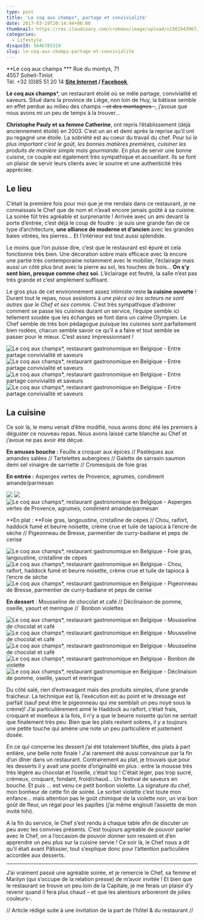 ```yaml
---
type: post
title: 'Le coq aux champs*, partage et convivialité'
date: 2017-03-19T20:14:44+00:00
thumbnail: https://res.cloudinary.com/crokmou/image/upload/v1501943967/restaurant-gastronomique-le-coq-aux-champs-tinlot-belgique-crokmou-blog-cuisine-voyage-1.jpg
categories: 
  - Lifestyle
disqusId: 5646783319
slug: le-coq-aux-champs-partage-et-convivialite
---
```


**Le coq aux champs *** Rue du montys, 71  
4557 Soheit-Tinlot  
Tél. +32 (0)85 51 20 14 **[Site Internet](http://lecoqauxchamps.be/) / [Facebook ](https://www.facebook.com/Le-coq-aux-champs-110673795614123)**

**Le coq aux champs***, un restaurant étoilé où se mêle partage, convivialité et saveurs. Situé dans la province de Liège, non loin de Huy, la bâtisse semble en effet perdue au milieu des champs <del>– et des montagnes –</del>, j’avoue que nous avons mi un peu de temps à la trouver…

**Christophe Pauly et sa femme Catherine**, ont repris l’établissement (déjà anciennement étoilé) en 2003\. C’est un an et demi après la reprise qu’il ont pu regagné une étoile. La sobriété est au coeur du travail du chef. Pour lui _le plus important c’est le goût, les bonnes matières premières, cuisiner les produits de manière simple mais gourmande_. En plus de servir une bonne cuisine, ce couple est également très sympathique et accueillant. Ils se font un plaisir de servir leurs clients avec le sourire et une authenticité très appréciée.

## **Le lieu**

C’était la première fois pour moi que je me rendais dans ce restaurant, je ne connaissais le Chef que de nom et n’avait encore jamais goûté à sa cuisine. La soirée fût très agréable et surprenante ! Arrivée avec un ami devant la porte d’entrée, c’est déjà le coup de foudre : je suis une grande fan de ce type d’architecture, **une alliance de moderne et d’ancien** avec les grandes baies vitrées, les pierres… Et l’intérieur est tout aussi splendide.

Le moins que l’on puisse dire, c’est que le restaurant est épuré et cela fonctionne très bien. Une décoration sobre mais efficace avec là encore une partie très contemporaine notamment avec le mobilier, l’éclairage mais aussi un côté plus brut avec la pierre au sol, les touches de bois… **On s’y sent bien, presque comme chez soi**. L’éclairage est feutré, la salle n’est pas très grande et c’est amplement suffisant.

Le gros plus de cet environnement assez intimiste reste **la cuisine ouverte** ! Durant tout le repas, nous assistons à _une pièce où les acteurs ne sont autres que le Chef et ses commis_. C’est très sympathique d’admirer comment se passe les cuisines durant un service, l’équipe semble ici tellement soudée que les échanges se font dans un calme Olympien. Le Chef semble de très bon pédagogue puisque les cuisines sont parfaitement bien rodées, chacun semble savoir ce qu’il a a faire et tout semble se passer pour le mieux. C’est assez impressionnant !

![Le coq aux champs*, restaurant gastronomique en Belgique - Entre partage convivialité et saveurs](http://www.crokmou.com/wp-content/uploads/2017/03/restaurant-gastronomique-le-coq-aux-champs-tinlot-belgique-crokmou-blog-cuisine-voyage-1-6.jpg "Le coq aux champs*, restaurant gastronomique en Belgique - Entre partage convivialité et saveurs") ![Le coq aux champs*, restaurant gastronomique en Belgique - Entre partage convivialité et saveurs](http://www.crokmou.com/wp-content/uploads/2017/03/restaurant-gastronomique-le-coq-aux-champs-tinlot-belgique-crokmou-blog-cuisine-voyage-1-1.jpg "Le coq aux champs*, restaurant gastronomique en Belgique - Entre partage convivialité et saveurs") ![Le coq aux champs*, restaurant gastronomique en Belgique - Entre partage convivialité et saveurs](http://www.crokmou.com/wp-content/uploads/2017/03/restaurant-gastronomique-le-coq-aux-champs-tinlot-belgique-crokmou-blog-cuisine-voyage-1-2.jpg "Le coq aux champs*, restaurant gastronomique en Belgique - Entre partage convivialité et saveurs") ![Le coq aux champs*, restaurant gastronomique en Belgique - Entre partage convivialité et saveurs](http://www.crokmou.com/wp-content/uploads/2017/03/restaurant-gastronomique-le-coq-aux-champs-tinlot-belgique-crokmou-blog-cuisine-voyage-1-3.jpg "Le coq aux champs*, restaurant gastronomique en Belgique - Entre partage convivialité et saveurs")

## **La cuisine**

Ce soir là, le menu venait d’être modifié, nous avons donc été les premiers à déguster ce nouveau repas. Nous avons laissé carte blanche au Chef et j’avoue ne pas avoir été déçue.

**En amuses bouche :** Feuille a croquer aux épices // Pastèques aux amandes salées // Tartelettes aubergines // Galette de sarrasin saumon demi sel vinaigre de sarriette // Cromesquis de foie gras

**En entrée :** Asperges vertes de Provence, agrumes, condiment amande/parmesan

![](http://www.crokmou.com/wp-content/uploads/2017/03/restaurant-gastronomique-le-coq-aux-champs-tinlot-belgique-crokmou-blog-cuisine-voyage-1-5.jpg) ![](http://www.crokmou.com/wp-content/uploads/2017/03/restaurant-gastronomique-le-coq-aux-champs-tinlot-belgique-crokmou-blog-cuisine-voyage-1-7.jpg) ![Le coq aux champs*, restaurant gastronomique en Belgique - Asperges vertes de Provence, agrumes, condiment amande/parmesan](http://www.crokmou.com/wp-content/uploads/2017/03/restaurant-gastronomique-le-coq-aux-champs-tinlot-belgique-crokmou-blog-cuisine-voyage-1-10.jpg)

**En plat : **Foie gras, langoustine, cristalline de cèpes // Chou, raifort, haddock fumé et beurre noisette, crème crue et tuile de tapioca à l’encre de sèche // Pigeonneau de Bresse, parmentier de curry-badiane et peps de cerise

![Le coq aux champs*, restaurant gastronomique en Belgique - Foie gras, langoustine, cristalline de cèpes](http://www.crokmou.com/wp-content/uploads/2017/03/restaurant-gastronomique-le-coq-aux-champs-tinlot-belgique-crokmou-blog-cuisine-voyage-1-12.jpg "Le coq aux champs*, restaurant gastronomique en Belgique - Foie gras, langoustine, cristalline de cèpes") ![Le coq aux champs*, restaurant gastronomique en Belgique - Chou, raifort, haddock fumé et beurre noisette, crème crue et tuile de tapioca à l’encre de sèche](http://www.crokmou.com/wp-content/uploads/2017/03/restaurant-gastronomique-le-coq-aux-champs-tinlot-belgique-crokmou-blog-cuisine-voyage-1-13.jpg "Le coq aux champs*, restaurant gastronomique en Belgique - Chou, raifort, haddock fumé et beurre noisette, crème crue et tuile de tapioca à l’encre de sèche") ![Le coq aux champs*, restaurant gastronomique en Belgique - Pigeonneau de Bresse, parmentier de curry-badiane et peps de cerise](http://www.crokmou.com/wp-content/uploads/2017/03/restaurant-gastronomique-le-coq-aux-champs-tinlot-belgique-crokmou-blog-cuisine-voyage-1-14.jpg "Le coq aux champs*, restaurant gastronomique en Belgique - Pigeonneau de Bresse, parmentier de curry-badiane et peps de cerise")

**En dessert** : Mousseline de chocolat et café // Déclinaison de pomme, oseille, yaourt et meringue //  Bonbon violettes

![Le coq aux champs*, restaurant gastronomique en Belgique - Mousseline de chocolat et café](http://www.crokmou.com/wp-content/uploads/2017/03/restaurant-gastronomique-le-coq-aux-champs-tinlot-belgique-crokmou-blog-cuisine-voyage-1-16.jpg "Le coq aux champs*, restaurant gastronomique en Belgique - Mousseline de chocolat et café") ![Le coq aux champs*, restaurant gastronomique en Belgique - Mousseline de chocolat et café](http://www.crokmou.com/wp-content/uploads/2017/03/restaurant-gastronomique-le-coq-aux-champs-tinlot-belgique-crokmou-blog-cuisine-voyage-1-17.jpg "Le coq aux champs*, restaurant gastronomique en Belgique - Mousseline de chocolat et café")![Le coq aux champs*, restaurant gastronomique en Belgique - Mousseline de chocolat et café](http://www.crokmou.com/wp-content/uploads/2017/03/restaurant-gastronomique-le-coq-aux-champs-tinlot-belgique-crokmou-blog-cuisine-voyage-1-18.jpg "Le coq aux champs*, restaurant gastronomique en Belgique - Mousseline de chocolat et café") ![Le coq aux champs*, restaurant gastronomique en Belgique - Bonbon de violette](http://www.crokmou.com/wp-content/uploads/2017/03/restaurant-gastronomique-le-coq-aux-champs-tinlot-belgique-crokmou-blog-cuisine-voyage-1-19.jpg "Le coq aux champs*, restaurant gastronomique en Belgique - Bonbon de violette")![Le coq aux champs*, restaurant gastronomique en Belgique - Déclinaison de pomme, oseille, yaourt et meringue](http://www.crokmou.com/wp-content/uploads/2017/03/restaurant-gastronomique-le-coq-aux-champs-tinlot-belgique-crokmou-blog-cuisine-voyage-1-20.jpg "Le coq aux champs*, restaurant gastronomique en Belgique - Déclinaison de pomme, oseille, yaourt et meringue")

Du côté salé, rien d’extravagant mais des produits simples, d’une grande fraicheur. La technique est là, l’exécution est au point et le dressage est parfait (sauf peut être le pigeonneau qui me semblait un peu noyé sous la crème)! J’ai particulièrement aimé le Haddock au raifort, c’était frais, croquant et moelleux à la fois, il n’y a que le beurre noisette qu’on ne sentait que finalement très peu. Bien que les plats restent sobres, il y a toujours une petite touche qui amène une note un peu particulière et justement dosée.

En ce qui concerne les dessert j’ai été totalement bluffée, des plats à part entière, une belle note finale ! J’ai rarement été aussi convaincue par la fin d’un dîner dans un restaurant. Contrairement au plat, je trouvais que pour les desserts il y avait une pointe d’originalité en plus : entre la mousse très très légère au chocolat et l’oseille, c’était top ! C’était léger, pas trop sucré, crémeux, croquant, fondant, froid/chaud… Un festival de saveurs en bouche. Et puis … est venu ce petit bonbon violette. La signature du chef, mon bonheur de cette fin de soirée. Le sorbet violette c’est toute mon enfance… mais attention pas le goût chimique de la violette non, un vrai bon goût de fleur, un régal pour les papilles (j’ai même englouti l’assiette de mon invité hihi).

A la fin du service, le Chef s’est rendu à chaque table afin de discuter un peu avec les convives présents. C’est toujours agréable de pouvoir parler avec le Chef, on a l’occasion de pouvoir donner son ressenti et d’en apprendre un peu plus sur la cuisine servie ! Ce soir là, le Chef nous a dit qu’il était avant Pâtissier, tout s’explique donc pour l’attention particulière accordée aux desserts.

____________________

J’ai vraiment passé une agréable soirée, et je remercie le Chef, sa femme et Marilyn (qui s’occupe de la relation presse) de m’avoir invitée ! Et bien que le restaurant se trouve un peu loin de la Capitale, je me ferais un plaisir d’y revenir quand il fera plus chaud – et que les alentours arboreront de jolies couleurs-.

// Article rédigé suite à une invitation de la part de l’hôtel & du restaurant //